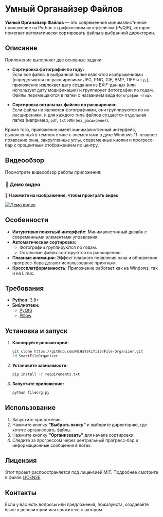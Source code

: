 # Умный Органайзер Файлов

**Умный Органайзер Файлов** — это современное минималистичное приложение на Python с графическим интерфейсом (PyQt6), которое помогает автоматически сортировать файлы в выбранной директории.

## Описание

Приложение выполняет две основные задачи:

- **Сортировка фотографий по году:**  
  Если все файлы в выбранной папке являются изображениями (определяются по расширениям: JPG, PNG, GIF, BMP, TIFF и т.д.), приложение извлекает дату создания из EXIF-данных (или использует дату модификации) и группирует фотографии по годам. Файлы перемещаются в папки с названием вида `Фотографии <год>`.

- **Сортировка остальных файлов по расширению:**  
  Если файлы не являются фотографиями, они группируются по их расширениям, и для каждого типа файлов создаётся отдельная папка (например, `pdf`, `txt` или `без_расширения`).

Кроме того, приложение имеет минималистичный интерфейс, выполненный в темном стиле с элементами в духе Windows 11: плавное появление окна, закругленные углы, современные кнопки и прогресс-бар с процентным отображением по центру.

## Видеообзор

Посмотрите видеообзор работы приложения:

### 🎥 Демо видео  
🔹 **Нажмите на изображение, чтобы проиграть видео**  

[![Демо видео](https://img.youtube.com/vi/AVlvxi1FvIg/0.jpg)](https://www.youtube.com/watch?v=AVlvxi1FvIg)


## Особенности

- **Интуитивно понятный интерфейс:** Минималистичный дизайн с современными элементами управления.
- **Автоматическая сортировка:**  
  - Фотографии группируются по годам.
  - Остальные файлы сортируются по расширению.
- **Плавные анимации:** Эффект плавного появления окна и обновление прогресс-бара делают использование приятным.
- **Кроссплатформенность:** Приложение работает как на Windows, так и на Linux.

## Требования

- **Python:** 3.8+
- **Библиотеки:**  
  - [PyQt6](https://pypi.org/project/PyQt6/)
  - [Pillow](https://pypi.org/project/Pillow/)

## Установка и запуск

1. **Клонируйте репозиторий:**

   ```bash
   git clone https://github.com/MiHaTsKiYi13/File-Organizer.git
   cd SmartFileOrganizer
   ```

2. **Установите зависимости:**

   ```bash
   pip install -r requirements.txt
   ```

3. **Запустите приложение:**

   ```bash
   python fileorg.py
   ```

## Использование

1. Запустите приложение.
2. Нажмите кнопку **"Выбрать папку"** и выберите директорию, где хотите организовать файлы.
3. Нажмите кнопку **"Организовать"** для начала сортировки.
4. Следите за прогрессом через центральный прогресс-бар и информационные сообщения в логах.

## Лицензия

Этот проект распространяется под лицензией MIT. Подробнее смотрите в файле [LICENSE](LICENSE).

## Контакты

Если у вас есть вопросы или предложения, пожалуйста, создавайте issue в репозитории или свяжитесь с автором.
```
